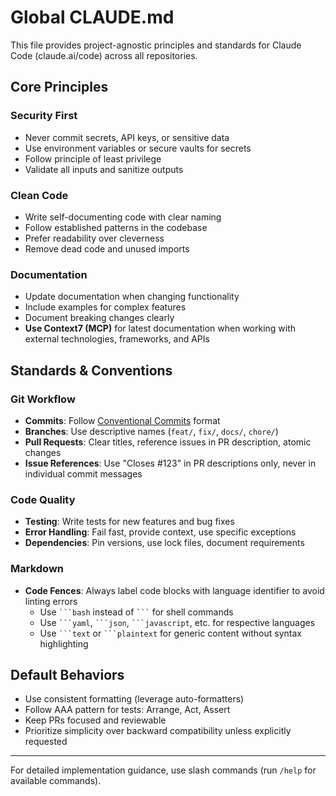 # Global CLAUDE.md

This file provides project-agnostic principles and standards for Claude Code
(claude.ai/code) across all repositories.

## Core Principles

### Security First

- Never commit secrets, API keys, or sensitive data
- Use environment variables or secure vaults for secrets
- Follow principle of least privilege
- Validate all inputs and sanitize outputs

### Clean Code

- Write self-documenting code with clear naming
- Follow established patterns in the codebase
- Prefer readability over cleverness
- Remove dead code and unused imports

### Documentation

- Update documentation when changing functionality
- Include examples for complex features
- Document breaking changes clearly
- **Use Context7 (MCP)** for latest documentation when working with external technologies, frameworks, and APIs

## Standards & Conventions

### Git Workflow

- **Commits**: Follow [Conventional Commits](https://www.conventionalcommits.org/)
  format
- **Branches**: Use descriptive names (`feat/`, `fix/`, `docs/`, `chore/`)
- **Pull Requests**: Clear titles, reference issues in PR description, atomic
  changes
- **Issue References**: Use "Closes #123" in PR descriptions only, never in
  individual commit messages

### Code Quality

- **Testing**: Write tests for new features and bug fixes
- **Error Handling**: Fail fast, provide context, use specific exceptions
- **Dependencies**: Pin versions, use lock files, document requirements

### Markdown

- **Code Fences**: Always label code blocks with language identifier to avoid linting errors
  - Use ` ```bash ` instead of ` ``` ` for shell commands
  - Use ` ```yaml `, ` ```json `, ` ```javascript `, etc. for respective languages
  - Use ` ```text ` or ` ```plaintext ` for generic content without syntax highlighting

## Default Behaviors

- Use consistent formatting (leverage auto-formatters)
- Follow AAA pattern for tests: Arrange, Act, Assert
- Keep PRs focused and reviewable
- Prioritize simplicity over backward compatibility unless explicitly requested

---

For detailed implementation guidance, use slash commands (run `/help` for
available commands).
